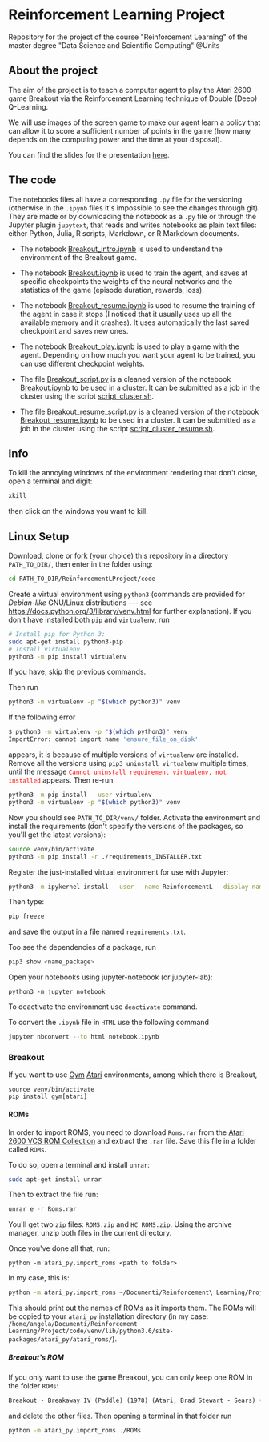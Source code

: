 # Reinforcement Learning Project



Repository for the project of the course "Reinforcement Learning" of the master degree "Data Science and Scientific Computing" @Units


## About the project

The aim of the project is to teach a computer agent to play the Atari 2600 game Breakout via the Reinforcement Learning technique of Double (Deep) Q-Learning.
    
We will use images of the screen game to make our agent learn a policy that can allow it to score a sufficient number of points in the game (how many depends on the computing power and the time at your disposal).


You can find the slides for the presentation [here](slides/Reinforcement_Learning_Project.pdf).



## The code

The notebooks files all have a corresponding `.py` file for the versioning (otherwise in the `.ipynb` files it's impossible to see the changes through git). They are made or by downloading the notebook as a `.py` file or through the Jupyter plugin `jupytext`, that reads and writes notebooks as plain text files: either Python, Julia, R scripts, Markdown, or R Markdown documents.

- The notebook [Breakout_intro.ipynb](code/Breakout_intro.ipynb) is used to understand the environment of the Breakout game.
- The notebook [Breakout.ipynb](code/Breakout.ipynb) is used to train the agent, and saves at specific checkpoints the weights of the neural networks and the statistics of the game (episode duration, rewards, loss).
- The notebook [Breakout_resume.ipynb](code/Breakout_resume.ipynb) is used to resume the training of the agent in case it stops (I noticed that it usually uses up all the available memory and it crashes). It uses automatically the last saved checkpoint and saves new ones.
- The notebook [Breakout_play.ipynb](code/Breakout_play.ipynb) is used to play a game with the agent. Depending on how much you want your agent to be trained, you can use different checkpoint weights.
- The file [Breakout_script.py](code/Breakout_script.py) is a cleaned version of the notebook [Breakout.ipynb](code/Breakout.ipynb) to be used in a cluster. It can be submitted as a job in the cluster using the script [script_cluster.sh](code/script_cluster.sh).

- The file [Breakout_resume_script.py](code/Breakout_resume_script.py) is a cleaned version of the notebook [Breakout_resume.ipynb](code/Breakout_resume.ipynb) to be used in a cluster. It can be submitted as a job in the cluster using the script [script_cluster_resume.sh](code/script_cluster_resume.sh).



## Info

To kill the annoying windows of the environment rendering that don't close, open a terminal and digit:

```bash
xkill
```

then click on the windows you want to kill.



## Linux Setup

Download, clone or fork (your choice) this repository in a directory `PATH_TO_DIR/`, then enter in the folder using:

```bash
cd PATH_TO_DIR/ReinforcementLProject/code
```

Create a virtual environment using `python3` (commands are provided for *Debian-like* GNU/Linux distributions --- see https://docs.python.org/3/library/venv.html for further explanation). If you don't have installed both `pip` and `virtualenv`, run
```bash
# Install pip for Python 3:
sudo apt-get install python3-pip
# Install virtualenv
python3 -m pip install virtualenv
```

If you have, skip the previous commands.

Then run

```bash
python3 -m virtualenv -p "$(which python3)" venv
```



If the following error

```bash
$ python3 -m virtualenv -p "$(which python3)" venv
ImportError: cannot import name 'ensure_file_on_disk'
```

appears, it is because of multiple versions of `virtualenv` are installed. Remove all the versions using `pip3 uninstall virtualenv` multiple times, until the message <font color="red"> `Cannot uninstall requirement virtualenv, not installed`</font> appears. Then re-run

```bash
python3 -m pip install --user virtualenv
python3 -m virtualenv -p "$(which python3)" venv
```



Now you should see `PATH_TO_DIR/venv/` folder.
Activate the environment and install the requirements (don't specify the versions of the packages, so you'll get the latest versions):

```bash
source venv/bin/activate
python3 -m pip install -r ./requirements_INSTALLER.txt
```

Register the just-installed virtual environment for use with Jupyter:
```bash
python3 -m ipykernel install --user --name ReinforcementL --display-name "Python3 (RL virtualenv)"
```

Then type:

```bash
pip freeze
```

and save the output in a file named `requirements.txt`.



Too see the dependencies of a package, run

```bash
pip3 show <name_package>
```



Open your notebooks using jupyter-notebook (or jupyter-lab):

```
python3 -m jupyter notebook
```

To deactivate the environment use `deactivate` command.



To convert the `.ipynb` file in `HTML` use the following command

```bash
jupyter nbconvert --to html notebook.ipynb
```



### Breakout

If you want to use [Gym](https://gym.openai.com/) [Atari](https://gym.openai.com/envs/#atari) environments, among which there is Breakout, 

```
source venv/bin/activate
pip install gym[atari]
```

#### ROMs

In order to import ROMS, you need to download `Roms.rar` from the [Atari 2600 VCS ROM Collection](http://www.atarimania.com/rom_collection_archive_atari_2600_roms.html) and extract the `.rar` file. Save this file in a folder called `ROMs`.

To do so, open a terminal and install `unrar`:

```bash
sudo apt-get install unrar
```

Then to extract the file run:

```bash
unrar e -r Roms.rar
```

You'll get two `zip` files: `ROMS.zip` and `HC ROMS.zip`. Using the archive manager, unzip both files in the current directory.

Once you've done all that, run:

```
python -m atari_py.import_roms <path to folder>
```

In my case, this is:

```bash
python -m atari_py.import_roms ~/Documenti/Reinforcement\ Learning/Project/code/ROMs/ROMS/
```

This should print out the names of ROMs as it imports them. The ROMs will be copied to your `atari_py` installation directory (in my case: `/home/angela/Documenti/Reinforcement Learning/Project/code/venv/lib/python3.6/site-packages/atari_py/atari_roms/`).

##### Breakout's ROM

If you only want to use the game Breakout, you can only keep one ROM in the folder `ROMs`:

```dockerfile
Breakout - Breakaway IV (Paddle) (1978) (Atari, Brad Stewart - Sears) (CX2622 - 6-99813, 49-75107) ~.bin
```

and delete the other files. Then opening a terminal in that folder run

```bash
python -m atari_py.import_roms ./ROMs
```

